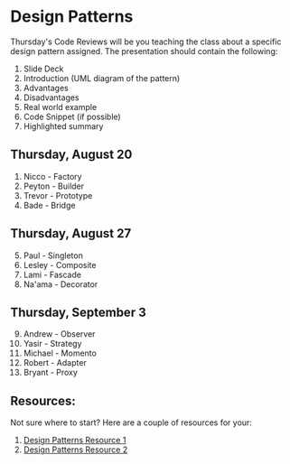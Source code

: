 # Design Patterns

Thursday's Code Reviews will be you teaching the class about a specific design pattern assigned. The presentation should contain the following:
1. Slide Deck
1. Introduction (UML diagram of the pattern)
1. Advantages
1. Disadvantages
1. Real world example
1. Code Snippet (if possible)
1. Highlighted summary

## Thursday, August 20

1. Nicco - Factory
2. Peyton - Builder
3. Trevor - Prototype
4. Bade - Bridge

## Thursday, August 27

5. Paul - Singleton
6. Lesley - Composite
7. Lami - Fascade
8. Na'ama - Decorator

## Thursday, September 3

9. Andrew - Observer
10. Yasir - Strategy
11. Michael - Momento
12. Robert - Adapter
13. Bryant - Proxy


## Resources:
Not sure where to start? Here are a couple of resources for your:

1. [Design Patterns Resource 1](https://exceptionnotfound.net/introducing-the-daily-design-pattern/)
1. [Design Patterns Resource 2](https://www.dofactory.com/net/design-patterns)

